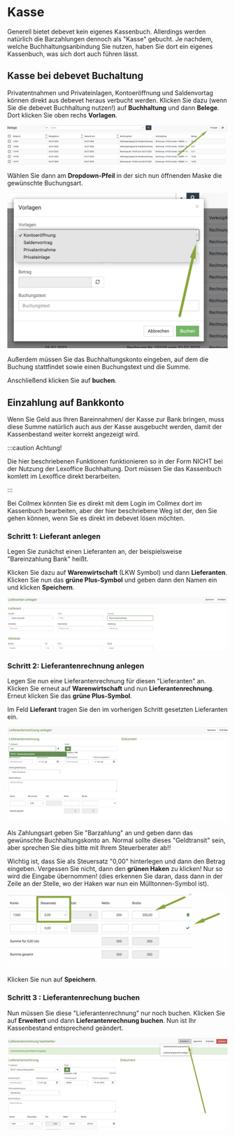 # Kasse  

Generell bietet debevet kein eigenes Kassenbuch. Allerdings werden natürlich die Barzahlungen dennoch als "Kasse" gebucht.
Je nachdem, welche Buchhaltungsanbindung Sie nutzen, haben Sie dort ein eigenes Kassenbuch, was sich dort auch führen lässt. 

## Kasse bei debevet Buchaltung 

Privatentnahmen und Privateinlagen, Kontoeröffnung und Saldenvortag können direkt aus debevet heraus verbucht werden. 
Klicken Sie dazu (wenn Sie die debevet Buchhaltung nutzen!) auf **Buchhaltung** und dann **Belege**. Dort klicken Sie oben rechs **Vorlagen**. 

![](../../static/img/Buchhaltung/privatentnahme_kasse_debevet.png)  

Wählen Sie dann am **Dropdown-Pfeil** in der sich nun öffnenden Maske die gewünschte Buchungsart. 

![](../../static/img/Buchhaltung/privatentnahme_kasse_debevet2.png) 
 
Außerdem müssen Sie das Buchhaltungskonto eingeben, auf dem die Buchung stattfindet sowie einen Buchungstext und die Summe. 

Anschließend klicken Sie auf **buchen**.  

## Einzahlung auf Bankkonto   

Wenn Sie Geld aus Ihren Bareinnahmen/ der Kasse zur Bank bringen, muss diese Summe natürlich auch aus der Kasse ausgebucht werden, damit 
der Kassenbestand weiter korrekt angezeigt wird. 

:::caution Achtung!   

Die hier beschriebenen Funktionen funktionieren so in der Form NICHT bei der Nutzung der Lexoffice Buchhaltung. Dort müssen Sie das Kassenbuch komlett 
im Lexoffice direkt berarbeiten.  

::: 

Bei Collmex könnten Sie es direkt mit dem Login im Collmex dort im Kassenbuch bearbeiten, aber der hier beschriebene Weg ist der, den Sie
gehen können, wenn Sie es direkt im debevet lösen möchten. 


### Schritt 1: Lieferant anlegen 

Legen Sie zunächst einen Lieferanten an, der beispielsweise "Bareinzahlung Bank" heißt.   

Klicken Sie dazu auf **Warenwirtschaft** (LKW Symbol) und dann **Lieferanten**.   
Klicken Sie nun das **grüne Plus-Symbol** und geben dann den Namen ein und klicken **Speichern**.  

![](../../static/img/Buchhaltung/barentnahme1.png)  


### Schritt 2: Lieferantenrechnung anlegen

Legen Sie nun eine Lieferantenrechnung für diesen "Lieferanten" an.  Klicken Sie erneut auf **Warenwirtschaft** und nun **Lieferantenrechnung**.   
Erneut klicken Sie das **grüne Plus-Symbol**.   

Im Feld **Lieferant** tragen Sie den im vorherigen Schritt gesetzten Lieferanten ein.   

![](../../static/img/Buchhaltung/bareinzahlung2.png)  

Als Zahlungsart geben Sie "Barzahlung" an und geben dann das gewünschte Buchhaltungskonto an. Normal sollte dieses "Geldtransit" sein, aber 
sprechen Sie dies bitte mit Ihrem Steuerberater ab!!   

Wichtig ist, dass Sie als Steuersatz "0,00" hinterlegen und dann den Betrag eingeben. Vergessen Sie nicht, dann den **grünen Haken** zu klicken! Nur so
wird die Eingabe übernommen! (dies erkennen Sie daran, dass dann in der Zeile an der Stelle, wo der Haken war nun ein Mülltonnen-Symbol ist).   

![](../../static/img/Buchhaltung/bareinzahlung4.png)   

Klicken Sie nun auf **Speichern**.  

### Schritt 3 : Lieferantenrechung buchen

Nun müssen Sie diese "Lieferantenrechnung" nur noch buchen. Klicken Sie auf **Erweitert** und dann **Lieferantenrechnung buchen**. Nun ist Ihr Kassenbestand 
entsprechend geändert. 

![](../../static/img/Buchhaltung/bareinzahlung5.png)

